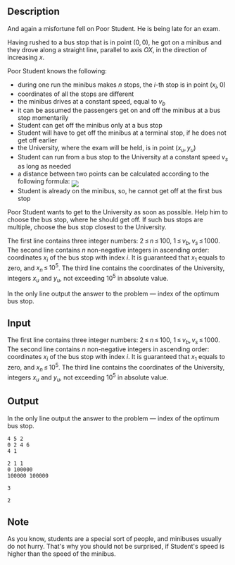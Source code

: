 ## Description

<div><p>And again a misfortune fell on Poor Student. He is being late for an exam.</p><p>Having rushed to a bus stop that is in point <span class="tex-span">(0, 0)</span>, he got on a minibus and they drove along a straight line, parallel to axis <span class="tex-span"><i>OX</i></span>, in the direction of increasing <span class="tex-span"><i>x</i></span>.</p><p>Poor Student knows the following: </p><ul> <li> during one run the minibus makes <span class="tex-span"><i>n</i></span> stops, the <span class="tex-span"><i>i</i></span>-th stop is in point <span class="tex-span">(<i>x</i><sub class="lower-index"><i>i</i></sub>, 0)</span> </li><li> coordinates of all the stops are different </li><li> the minibus drives at a constant speed, equal to <span class="tex-span"><i>v</i><sub class="lower-index"><i>b</i></sub></span> </li><li> it can be assumed the passengers get on and off the minibus at a bus stop momentarily </li><li> Student can get off the minibus only at a bus stop </li><li> Student will have to get off the minibus at a terminal stop, if he does not get off earlier </li><li> the University, where the exam will be held, is in point <span class="tex-span">(<i>x</i><sub class="lower-index"><i>u</i></sub>, <i>y</i><sub class="lower-index"><i>u</i></sub>)</span> </li><li> Student can run from a bus stop to the University at a constant speed <span class="tex-span"><i>v</i><sub class="lower-index"><i>s</i></sub></span> as long as needed </li><li> a distance between two points can be calculated according to the following formula: <img align="middle" class="tex-formula" src="file://jdSzskVW.png" style="max-width: 100.0%;max-height: 100.0%;"> </li><li> Student is already on the minibus, so, he cannot get off at the first bus stop </li></ul><p>Poor Student wants to get to the University as soon as possible. Help him to choose the bus stop, where he should get off. If such bus stops are multiple, choose the bus stop closest to the University.</p></div><div class="input-specification"><p>The first line contains three integer numbers: <span class="tex-span">2 ≤ <i>n</i> ≤ 100</span>, <span class="tex-span">1 ≤ <i>v</i><sub class="lower-index"><i>b</i></sub>, <i>v</i><sub class="lower-index"><i>s</i></sub> ≤ 1000</span>. The second line contains <span class="tex-span"><i>n</i></span> non-negative integers in ascending order: coordinates <span class="tex-span"><i>x</i><sub class="lower-index"><i>i</i></sub></span> of the bus stop with index <span class="tex-span"><i>i</i></span>. It is guaranteed that <span class="tex-span"><i>x</i><sub class="lower-index">1</sub></span> equals to zero, and <span class="tex-span"><i>x</i><sub class="lower-index"><i>n</i></sub> ≤ 10<sup class="upper-index">5</sup></span>. The third line contains the coordinates of the University, integers <span class="tex-span"><i>x</i><sub class="lower-index"><i>u</i></sub></span> and <span class="tex-span"><i>y</i><sub class="lower-index"><i>u</i></sub></span>, not exceeding <span class="tex-span">10<sup class="upper-index">5</sup></span> in absolute value. </p></div><div class="output-specification"><p>In the only line output the answer to the problem — index of the optimum bus stop.</p></div>

## Input

<p>The first line contains three integer numbers: <span class="tex-span">2 ≤ <i>n</i> ≤ 100</span>, <span class="tex-span">1 ≤ <i>v</i><sub class="lower-index"><i>b</i></sub>, <i>v</i><sub class="lower-index"><i>s</i></sub> ≤ 1000</span>. The second line contains <span class="tex-span"><i>n</i></span> non-negative integers in ascending order: coordinates <span class="tex-span"><i>x</i><sub class="lower-index"><i>i</i></sub></span> of the bus stop with index <span class="tex-span"><i>i</i></span>. It is guaranteed that <span class="tex-span"><i>x</i><sub class="lower-index">1</sub></span> equals to zero, and <span class="tex-span"><i>x</i><sub class="lower-index"><i>n</i></sub> ≤ 10<sup class="upper-index">5</sup></span>. The third line contains the coordinates of the University, integers <span class="tex-span"><i>x</i><sub class="lower-index"><i>u</i></sub></span> and <span class="tex-span"><i>y</i><sub class="lower-index"><i>u</i></sub></span>, not exceeding <span class="tex-span">10<sup class="upper-index">5</sup></span> in absolute value. </p>

## Output

<p>In the only line output the answer to the problem — index of the optimum bus stop.</p>





```input1
4 5 2
0 2 4 6
4 1

```




```input2
2 1 1
0 100000
100000 100000

```




```output1
3
```




```output2
2
```



## Note

<p>As you know, students are a special sort of people, and minibuses usually do not hurry. That's why you should not be surprised, if Student's speed is higher than the speed of the minibus.</p>

